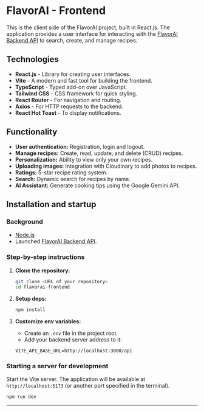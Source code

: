 # FlavorAI - Frontend

This is the client side of the FlavorAI project, built in React.js. The application provides a user interface for interacting with the [FlavorAI Backend API](https://github.com/IlyaOriekhov/personalRecipeBack) to search, create, and manage recipes.

## Technologies

- **React.js** - Library for creating user interfaces.
- **Vite** - A modern and fast tool for building the frontend.
- **TypeScript** - Typed add-on over JavaScript.
- **Tailwind CSS** - CSS framework for quick styling.
- **React Router** - For navigation and routing.
- **Axios** - For HTTP requests to the backend.
- **React Hot Toast** - To display notifications.

## Functionality

- **User authentication:** Registration, login and logout.
- **Manage recipes:** Create, read, update, and delete (CRUD) recipes.
- **Personalization:** Ability to view only your own recipes.
- **Uploading images:** Integration with Cloudinary to add photos to recipes.
- **Ratings:** 5-star recipe rating system.
- **Search:** Dynamic search for recipes by name.
- **AI Assistant:** Generate cooking tips using the Google Gemini API.

## Installation and startup

### Background

- [Node.js](https://nodejs.org/)
- Launched [FlavorAI Backend API](https://github.com/IlyaOriekhov/personalRecipeBack).

### Step-by-step instructions

1.  **Clone the repository:**

    ```bash
    git clone <URL of your repository>
    cd flavorai-frontend
    ```

2.  **Setup deps:**

    ```bash
    npm install
    ```

3.  **Customize env variables:**
    - Create an `.env` file in the project root.
    - Add your backend server address to it:
    ```env
    VITE_API_BASE_URL=http://localhost:3000/api
    ```

### Starting a server for development

Start the Vite server. The application will be available at `http://localhost:5173` (or another port specified in the terminal).

```bash
npm run dev
```

---
